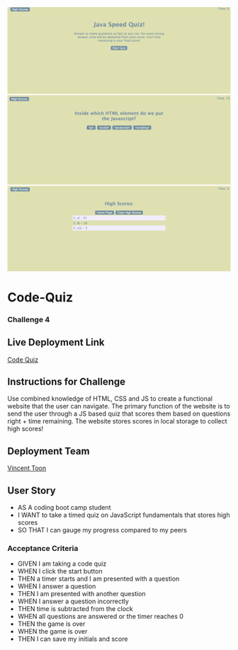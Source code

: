 ![screenshot of front page](./assets/images/home-screen.jpg)
![screenshot of question page](./assets/images/questions.jpg)
![screenshot of highscores page](./assets/images/highscores.jpg)

# Code-Quiz
### Challenge 4

## Live Deployment Link
[Code Quiz](https://vincenttoon.github.io/java-quiz-lord/)

## Instructions for Challenge

Use combined knowledge of HTML, CSS and JS to create a functional website that the user can navigate. The primary function of the website is to send the user through a JS based quiz that scores them based on questions right + time remaining. The website stores scores in local storage to collect high scores!

## Deployment Team

[Vincent Toon](https://github.com/Vincenttoon)

## User Story
- AS A coding boot camp student
- I WANT to take a timed quiz on JavaScript fundamentals that stores high scores
- SO THAT I can gauge my progress compared to my peers

### Acceptance Criteria
- GIVEN I am taking a code quiz
- WHEN I click the start button
- THEN a timer starts and I am presented with a question
- WHEN I answer a question
- THEN I am presented with another question
- WHEN I answer a question incorrectly
- THEN time is subtracted from the clock
- WHEN all questions are answered or the timer reaches 0
- THEN the game is over
- WHEN the game is over
- THEN I can save my initials and score